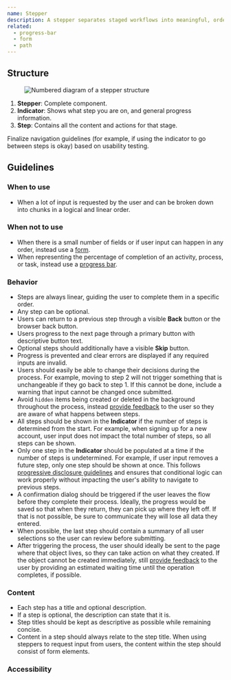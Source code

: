 ```yaml
---
name: Stepper
description: A stepper separates staged workflows into meaningful, ordered steps.
related:
  - progress-bar
  - form
  - path
---
```


<!-- ## Examples

  LIVE CODED EXAMPLES are included here.

  EXAMPLE:
  <gl-example-display class="app-styles gl-mb-5"  example-name="alert-variants"></gl-example-display>
-->

<!--[View in Pajamas UI Kit →](link-to-page-or-frame)-->
<!--
  Update the design specifications link above to the component in the Pajamas UI Kit. In most cases this will be a link the component’s “Variants” frame. You can find this link by clicking on the “Variants” frame and then copying the link from the “Share” option. Follow the “Figma component” issue template in Pajamas to create the component.
-->

## Structure

  <!-- Include a simplified visual of the component with the elements numbered to match the text reference below. Examples can be viewed in Figma at https://www.figma.com/file/2XRq1MnIG69iti76Mh9HpJ/Pajamas-visual-examples?node-id=39%3A0. Request access if needed to create a new visual. An ordered list should match the numbering in the visual. Each list item should begin with element name in **bold** formatting. Use the `figure` element to add the visual, like the below example:

  <figure class="figure" role="figure" aria-label="Button structure">
    <img class="figure-img" src="/img/button-structure.svg" alt="Numbered diagram of a button structure" role="img" /> 
  </figure>

  EXAMPLE:
  1. **Icon**: Supports the variant meaning.
-->

 <figure class="figure" role="figure" aria-label="Stepper structure">
    <img class="figure-img" src="/img/stepper-visual.png" alt="Numbered diagram of a stepper structure" role="img" /> 
  </figure>

1. **Stepper**: Complete component.
1. **Indicator**: Shows what step you are on, and general progress information.
1. **Step**: Contains all the content and actions for that stage.

<todo>Finalize navigation guidelines (for example, if using the indicator to go between steps is okay) based on usability testing.</todo>

## Guidelines
<!--
  The Guidelines section contains the bulk of the page content. Sections are in the same order for every component and there's room where variable sections can be added.
-->

### When to use
<!--
  Include item(s) in a bulleted list that clarify when to use this component. Be direct and try not to reference specific parts of GitLab to keep these guides evergreen and applicable to any GitLab property.

  EXAMPLE:
  - Advise the user that they should be aware of, or address something related to their current context.
-->

- When a lot of input is requested by the user and can be broken down into chunks in a logical and linear order.

### When not to use
<!--
  Include item(s) in a bulleted list that clarify when NOT to use this component. Be direct and try not to reference specific parts of GitLab to keep these guides evergreen and applicable to any GitLab property.

  Here is a good place to reference an alternate component if it fits the use case better.

  EXAMPLE:
  - If you need to deliver an instance level message from an admin to all users, use a [broadcast message](/components/broadcast-message) instead.
-->

- When there is a small number of fields or if user input can happen in any order, instead use a [form](/components/form).
- When representing the percentage of completion of an activity, process, or task, instead use a [progress bar](/components/progress-bar).

<!--
### Variants

  If the component has no variants, change this heading to "Appearance."

  EXAMPLES:
  - **Danger**: Advise the user that their attention is needed to address or be aware of a critical issue that relates to the current context. The variant name should be the first item and use **bold** formatting.

  -or-

  ### Appearance

  Background color is chosen by the admin from a set of swatches when creating the broadcast message.


1. **Horizontal:** description.
1. **Vertical:** 
-->

<!-- Begin variable content -->

<!--
  VARIABLE SECTIONS that relate to the component's visual appearance can be placed here. For example, sizes and states.

  ### Heading

  - …
  - …
-->

<!-- End variable content -->

### Behavior
<!--
  Bulleted list of items that describe the component behavior.

  EXAMPLE:
  - Permanently dismissible only when the alert relates to a user’s individual instance and wasn’t triggered by a system condition.
-->

- Steps are always linear, guiding the user to complete them in a specific order.
- Any step can be optional.
- Users can return to a previous step through a visible **Back** button or the browser back button.
- Users progress to the next page through a primary button with descriptive button text. 
- Optional steps should additionally have a visible **Skip** button.
- Progress is prevented and clear errors are displayed if any required inputs are invalid.
- Users should easily be able to change their decisions during the process. For example, moving to step 2 will not trigger something that is unchangeable if they go back to step 1. If this cannot be done, include a warning that input cannot be changed once submitted.
- Avoid `hidden` items being created or deleted in the background throughout the process, instead [provide feedback](/usability/saving-and-feedback) to the user so they are aware of what happens between steps.
- All steps should be shown in the **Indicator** if the number of steps is determined from the start. For example, when signing up for a new account, user input does not impact the total number of steps, so all steps can be shown. 
- Only one step in the **Indicator** should be populated at a time if the number of steps is undetermined. For example, if user input removes a future step, only one step should be shown at once. This follows [progressive disclosure guidelines](/usability/progressive-disclosure) and ensures that conditional logic can work properly without impacting the user's ability to navigate to previous steps.
- A confirmation dialog should be triggered if the user leaves the flow before they complete their process. Ideally, the progress would be saved so that when they return, they can pick up where they left off. If that is not possible, be sure to communicate they will lose all data they entered.
- When possible, the last step should contain a summary of all user selections so the user can review before submitting.
- After triggering the process, the user should ideally be sent to the page where that object lives, so they can take action on what they created. If the object cannot be created immediately, still [provide feedback](/usability/saving-and-feedback) to the user by providing an estimated waiting time until the operation completes, if possible.


### Content
<!--
  Bulleted list of items that describe the content within the component. Use a subheading when multiple bullet points relate to one item.

  EXAMPLES:
  - All copy within an alert should be short, actionable, and use clear language.

  -or-

  #### Title
  - Be brief and keep it to a single line by utilizing a sentence fragment.
  - Avoid using punctuation such as periods, commas, or semicolons.
-->

- Each step has a title and optional description.
- If a step is optional, the description can state that it is.
- Step titles should be kept as descriptive as possible while remaining concise.
- Content in a step should always relate to the step title. When using steppers to request input from users, the content within the step should consist of form elements.

<!-- Begin variable content -->

<!--
  VARIABLE SECTIONS that are unique to this component can be placed here. For example, alignment and combinations.

  ### Heading

  - …
  - …
-->

<!-- End variable content -->

### Accessibility
<!--
  Bulleted list of items that describe the accessibility considerations within the component.

  EXAMPLE:
  - An alert should receive focus and use `aria-live` to announce its presence and allow a user to interact with it immediately.


- …
- …

-->

<!--## Reference

  An optional section for anecdotal comments on key decisions related to the component. This can also include notes about deprecated variants. Reference links should go to publicly available GitLab resources, like an issue, or the Docs site.
-->

<!--
  The list of related components and meta information is automatically added from the frontmatter.
-->
